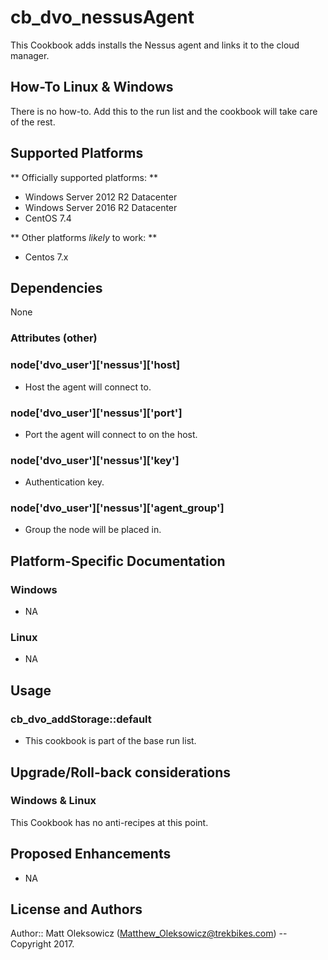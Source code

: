 # cb_dvo_nessusAgent

This Cookbook adds installs the Nessus agent and links it to the cloud manager.

## How-To Linux & Windows

There is no how-to. Add this to the run list and the cookbook will take care of the rest.  

## Supported Platforms

** Officially supported platforms: **

* Windows Server 2012 R2 Datacenter
* Windows Server 2016 R2 Datacenter
* CentOS 7.4

** Other platforms *likely* to work: **
* Centos 7.x

## Dependencies
None

### Attributes (other)

### node['dvo_user']['nessus']['host]

* Host the agent will connect to.

### node['dvo_user']['nessus']['port']

* Port the agent will connect to on the host.

### node['dvo_user']['nessus']['key']

* Authentication key.

### node['dvo_user']['nessus']['agent_group']

* Group the node will be placed in.

## Platform-Specific Documentation

### Windows
* NA

### Linux
* NA

## Usage

### cb_dvo_addStorage::default
* This cookbook is part of the base run list.

## Upgrade/Roll-back considerations

### Windows & Linux

This Cookbook has no anti-recipes at this point.  

## Proposed Enhancements
* NA

## License and Authors

Author:: Matt Oleksowicz (Matthew_Oleksowicz@trekbikes.com) -- Copyright 2017.

